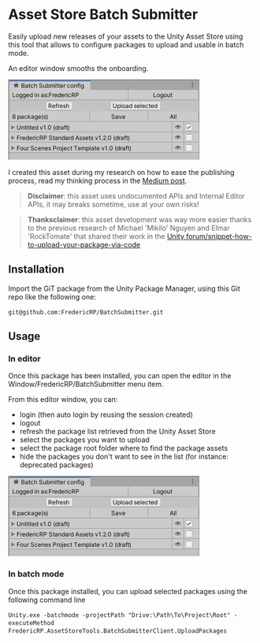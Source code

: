 # Asset Store Batch Submitter

Easily upload new releases of your assets to the Unity Asset Store using this tool that allows to configure packages to upload and usable in batch mode.

An editor window smooths the onboarding.

![Config via the editor window](Documentation~/images/editor_window.jpg)

I created this asset during my research on how to ease the publishing process, read my thinking process in the [Medium post](https://medium.com/p/1339880dd09f).

> **Disclaimer**: this asset uses undocumented APIs and Internal Editor APIs, it may breaks sometime, use at your own risks!

> **Thanksclaimer**: this asset development was way more easier thanks to the previous research of Michael 'Mikilo' Nguyen and Elmar 'RockTomate' that shared their work in the [Unity forum/snippet-how-to-upload-your-package-via-code](https://forum.unity.com/threads/snippet-how-to-upload-your-package-via-code.819858)

## Installation

Import the GiT package from the Unity Package Manager, using this Git repo like the following one:

```
git@github.com:FredericRP/BatchSubmitter.git
```

## Usage

### In editor

Once this package has been installed, you can open the editor in the Window/FredericRP/BatchSubmitter menu item.

From this editor window, you can:
- login (then auto login by reusing the session created)
- logout
- refresh the package list retrieved from the Unity Asset Store
- select the packages you want to upload
- select the package root folder where to find the package assets
- hide the packages you don't want to see in the list (for instance: deprecated packages)

![Config via the editor window](Documentation~/images/editor_window.jpg)

### In batch mode

Once this package installed, you can upload selected packages using the following command line

```
Unity.exe -batchmode -projectPath "Drive:\Path\To\Project\Root" -executeMethod FredericRP.AssetStoreTools.BatchSubmitterClient.UploadPackages
```
